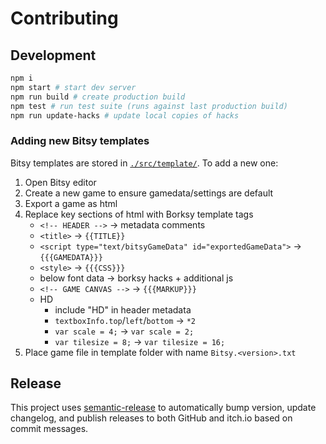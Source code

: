# Contributing

## Development

```sh
npm i
npm start # start dev server
npm run build # create production build
npm test # run test suite (runs against last production build)
npm run update-hacks # update local copies of hacks
```

### Adding new Bitsy templates

Bitsy templates are stored in [`./src/template/`](./src/template). To add a new one:

1. Open Bitsy editor
2. Create a new game to ensure gamedata/settings are default
3. Export a game as html
4. Replace key sections of html with Borksy template tags
   - `<!-- HEADER -->` -> metadata comments
   - `<title>` -> `{{TITLE}}`
   - `<script type="text/bitsyGameData" id="exportedGameData">` -> `{{{GAMEDATA}}}`
   - `<style>` -> `{{{CSS}}}`
   - below font data -> borksy hacks + additional js
   - `<!-- GAME CANVAS -->` -> `{{{MARKUP}}}`
   - HD
     - include "HD" in header metadata
     - `textboxInfo.top`/`left`/`bottom` -> `*2`
     - `var scale = 4;` -> `var scale = 2;`
     - `var tilesize = 8;` -> `var tilesize = 16;`
5. Place game file in template folder with name `Bitsy.<version>.txt`

## Release

This project uses [semantic-release](https://github.com/semantic-release/semantic-release) to automatically bump version, update changelog, and publish releases to both GitHub and itch.io based on commit messages.
